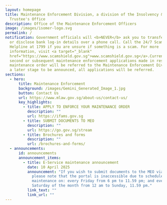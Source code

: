 ```yaml
---
layout: homepage
title: Maintenance Enforcement Division, a division of the Insolvency & Public
  Trustee's Office
description: Office of the Maintenance Enforcement Officers
image: /images/isomer-logo.svg
permalink: /
notification: Government officials will <b>NEVER</b> ask you to transfer money
  or disclose bank log-in details over a phone call. Call the 24/7 ScamShield
  Helpline at 1799 if you are unsure if something is a scam. For more
  information, visit <a target="_blank"
  href="https://www.scamshield.gov.sg">www.scamshield.gov.sg</a>.Currently, only
  second or subsequent maintenance enforcement applications made in respect of a
  maintenance order will be referred to the Maintenance Enforcement Division. At
  a later stage to be announced, all applications will be referred.
sections:
  - hero:
      title: Maintenance Enforcement
      background: /images/Gemini_Generated_Image_1.jpg
      button: Contact Us
      url: https://www.mlaw.gov.sg/about-us/contact-us/
      key_highlights:
        - title: APPLY TO ENFORCE YOUR MAINTENANCE ORDER
          description: ""
          url: https://ifams.gov.sg
        - title: SUBMIT DOCUMENTS TO MEO
          description: ""
          url: https://go.gov.sg/stream
        - title: Brochures and forms
          description: ""
          url: /brochures-and-forms/
  - announcements:
      id: announcements
      announcement_items:
        - title: E-Service maintenance announcement
          date: 10 April 2025
          announcement: "If you wish to submit documents to the MEO via our e-services,
            please note that the portal is inaccessible due to scheduled
            maintenance on: every Friday from 6 pm to 11.59 pm; and every first
            Saturday of the month from 12 am to Sunday, 11.59 pm."
          link_text: ""
          link_url: ""
---
```

